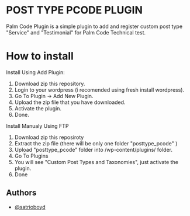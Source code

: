 
# POST TYPE PCODE PLUGIN

Palm Code Plugin is a simple plugin to add and register custom post type "Service" and "Testimonial" for Palm Code Technical test. 

# How to install
Install Using Add Plugin:

1. Download zip this repository.
2. Login to your wordpress (i recomended using fresh install wordpress).
3. Go To Plugin -> Add New Plugin.
4. Upload the zip file that you have downloaded.
5. Activate the plugin.
6. Done.

Install Manualy Using FTP

1. Download zip this reposiroty
2. Extract the zip file (there will be only one folder "posttype_pcode" )
3. Upload "posttype_pcode" folder into /wp-content/plugins/ folder.
4. Go To Plugins
5. You will see "Custom Post Types and Taxonomies", just activate the plugin.
7. Done

## Authors

- [@satrioboyd](https://github.com/Satr11oBoyd)

